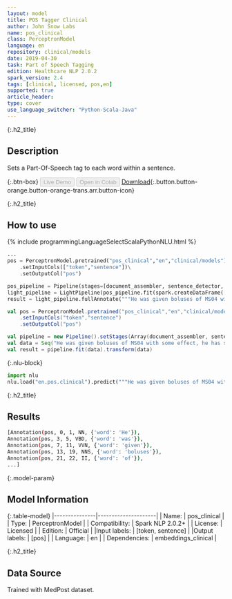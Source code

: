 ```yaml
---
layout: model
title: POS Tagger Clinical
author: John Snow Labs
name: pos_clinical
class: PerceptronModel
language: en
repository: clinical/models
date: 2019-04-30
task: Part of Speech Tagging
edition: Healthcare NLP 2.0.2
spark_version: 2.4
tags: [clinical, licensed, pos,en]
supported: true
article_header:
type: cover
use_language_switcher: "Python-Scala-Java"
---
```


{:.h2_title}
## Description
Sets a Part-Of-Speech tag to each word within a sentence.

{:.btn-box}
<button class="button button-orange" disabled>Live Demo</button>
<button class="button button-orange" disabled>Open in Colab</button>
[Download](https://s3.amazonaws.com/auxdata.johnsnowlabs.com/clinical/models/pos_clinical_en_2.0.2_2.4_1556660550177.zip){:.button.button-orange.button-orange-trans.arr.button-icon}

{:.h2_title}
## How to use 
<div class="tabs-box" markdown="1">

{% include programmingLanguageSelectScalaPythonNLU.html %}

```python
...
pos = PerceptronModel.pretrained("pos_clinical","en","clinical/models")\
	.setInputCols(["token","sentence"])\
	.setOutputCol("pos")

pos_pipeline = Pipeline(stages=[document_assembler, sentence_detector, tokenizer, pos])
light_pipeline = LightPipeline(pos_pipeline.fit(spark.createDataFrame([[""]]).toDF("text")))
result = light_pipeline.fullAnnotate("""He was given boluses of MS04 with some effect, he has since been placed on a PCA - he take 80mg of oxycontin at home, his PCA dose is ~ 2 the morphine dose of the oxycontin, he has also received ativan for anxiety.""")
```

```scala
val pos = PerceptronModel.pretrained("pos_clinical","en","clinical/models")
	.setInputCols("token","sentence")
	.setOutputCol("pos")

val pipeline = new Pipeline().setStages(Array(document_assembler, sentence_detector, tokenizer, pos))
val data = Seq("He was given boluses of MS04 with some effect, he has since been placed on a PCA - he take 80mg of oxycontin at home, his PCA dose is ~ 2 the morphine dose of the oxycontin, he has also received ativan for anxiety.").toDF("text")
val result = pipeline.fit(data).transform(data)
```


{:.nlu-block}
```python
import nlu
nlu.load("en.pos.clinical").predict("""He was given boluses of MS04 with some effect, he has since been placed on a PCA - he take 80mg of oxycontin at home, his PCA dose is ~ 2 the morphine dose of the oxycontin, he has also received ativan for anxiety.""")
```

</div>

{:.h2_title}
## Results

```bash
[Annotation(pos, 0, 1, NN, {'word': 'He'}),
Annotation(pos, 3, 5, VBD, {'word': 'was'}),
Annotation(pos, 7, 11, VVN, {'word': 'given'}),
Annotation(pos, 13, 19, NNS, {'word': 'boluses'}),
Annotation(pos, 21, 22, II, {'word': 'of'}),
...]
```

{:.model-param}
## Model Information

{:.table-model}
|---------------|---------------------|
| Name:          | pos_clinical        |
| Type:   | PerceptronModel     |
| Compatibility: | Spark NLP 2.0.2+               |
| License:       | Licensed            |
| Edition:       | Official          |
|Input labels:        | [token, sentence]     |
|Output labels:       | [pos]                 |
| Language:      | en                  |
| Dependencies: | embeddings_clinical |

{:.h2_title}
## Data Source
Trained with MedPost dataset.
